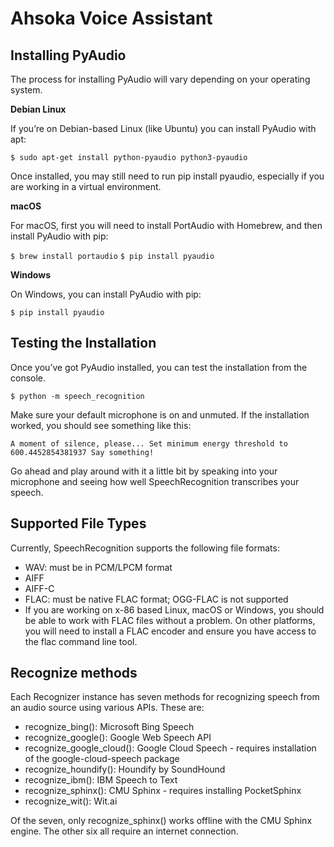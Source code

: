 # Ahsoka Voice Assistant

## Installing PyAudio
The process for installing PyAudio will vary depending on your operating system.

**Debian Linux**

If you’re on Debian-based Linux (like Ubuntu) you can install PyAudio with apt:

`$ sudo apt-get install python-pyaudio python3-pyaudio`

Once installed, you may still need to run pip install pyaudio, especially if you are working in a virtual environment.

**macOS**

For macOS, first you will need to install PortAudio with Homebrew, and then install PyAudio with pip:

`$ brew install portaudio`
`$ pip install pyaudio`

**Windows**

On Windows, you can install PyAudio with pip:

`$ pip install pyaudio`

## Testing the Installation
Once you’ve got PyAudio installed, you can test the installation from the console.

`$ python -m speech_recognition`

Make sure your default microphone is on and unmuted. If the installation worked, you should see something like this:

`A moment of silence, please...
Set minimum energy threshold to 600.4452854381937
Say something!`

Go ahead and play around with it a little bit by speaking into your microphone and seeing how well SpeechRecognition transcribes your speech.

## Supported File Types

Currently, SpeechRecognition supports the following file formats:

- WAV: must be in PCM/LPCM format
- AIFF
- AIFF-C
- FLAC: must be native FLAC format; OGG-FLAC is not supported
- If you are working on x-86 based Linux, macOS or Windows, you should be able to work with FLAC files without a problem. On other platforms, you will need to install a FLAC encoder and ensure you have access to the flac command line tool.

## Recognize methods

Each Recognizer instance has seven methods for recognizing speech from an audio source using various APIs.
These are:
- recognize_bing(): Microsoft Bing Speech
- recognize_google(): Google Web Speech API
- recognize_google_cloud(): Google Cloud Speech - requires installation of the google-cloud-speech package
- recognize_houndify(): Houndify by SoundHound
- recognize_ibm(): IBM Speech to Text
- recognize_sphinx(): CMU Sphinx - requires installing PocketSphinx
- recognize_wit(): Wit.ai

Of the seven, only recognize_sphinx() works offline with the CMU Sphinx engine. The other six all require an internet connection.
